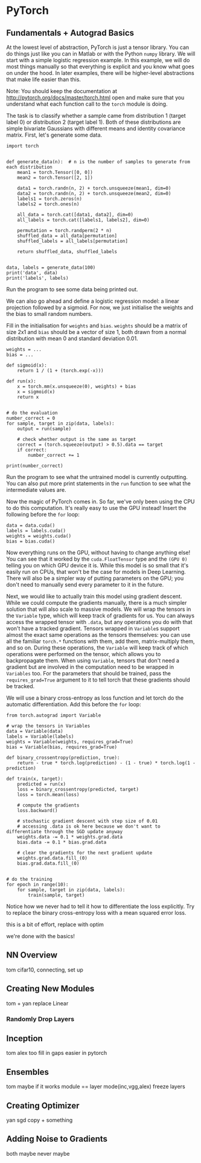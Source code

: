 # PyTorch

## Fundamentals + Autograd Basics
At the lowest level of abstraction, PyTorch is just a tensor library.
You can do things just like you can in Matlab or with the Python `numpy` library.
We will start with a simple logistic regression example.
In this example, we will do most things manually so that everything is explicit and you know what goes on under the hood.
In later examples, there will be higher-level abstractions that make life easier than this.

Note: You should keep the documentation at http://pytorch.org/docs/master/torch.html open and make sure that you understand what each function call to the `torch` module is doing.

The task is to classify whether a sample came from distribution 1 (target label 0) or distribution 2 (target label 1).
Both of these distributions are simple bivariate Gaussians with different means and identity covariance matrix.
First, let's generate some data.

```
import torch


def generate_data(n):  # n is the number of samples to generate from each distribution
    mean1 = torch.Tensor([0, 0])
    mean2 = torch.Tensor([2, 1])

    data1 = torch.randn(n, 2) + torch.unsqueeze(mean1, dim=0)
    data2 = torch.randn(n, 2) + torch.unsqueeze(mean2, dim=0)
    labels1 = torch.zeros(n)
    labels2 = torch.ones(n)

    all_data = torch.cat([data1, data2], dim=0)
    all_labels = torch.cat([labels1, labels2], dim=0)

    permutation = torch.randperm(2 * n)
    shuffled_data = all_data[permutation]
    shuffled_labels = all_labels[permutation]

    return shuffled_data, shuffled_labels


data, labels = generate_data(100)
print('data', data)
print('labels', labels)
```

Run the program to see some data being printed out.

We can also go ahead and define a logistic regression model: a linear projection followed by a sigmoid.
For now, we just initialise the weights and the bias to small random numbers.

Fill in the initialisation for `weights` and `bias`.
`weights` should be a matrix of size 2x1 and `bias` should be a vector of size 1, both drawn from a normal distribution with mean 0 and standard deviation 0.01.

```
weights = ...
bias = ...

def sigmoid(x):
    return 1 / (1 + (torch.exp(-x)))

def run(x):
    x = torch.mm(x.unsqueeze(0), weights) + bias
    x = sigmoid(x)
    return x


# do the evaluation
number_correct = 0
for sample, target in zip(data, labels):
    output = run(sample)

    # check whether output is the same as target
    correct = (torch.squeeze(output) > 0.5).data == target
    if correct:
        number_correct += 1

print(number_correct)
```

Run the program to see what the untrained model is currently outputting.
You can also put more print statements in the `run` function to see what the intermediate values are.

Now the magic of PyTorch comes in.
So far, we've only been using the CPU to do this computation.
It's really easy to use the GPU instead!
Insert the following before the `for` loop:

```
data = data.cuda()
labels = labels.cuda()
weights = weights.cuda()
bias = bias.cuda()
```

Now everything runs on the GPU, without having to change anything else! You can see that it worked by the `cuda.FloatTensor` type and the `(GPU 0)` telling you on which GPU device it is.
While this model is so small that it's easily run on CPUs, that won't be the case for models in Deep Learning.
There will also be a simpler way of putting parameters on the GPU; you don't need to manually send every parameter to it in the future.

Next, we would like to actually train this model using gradient descent.
While we could compute the gradients manually, there is a much simpler solution that will also scale to massive models.
We will wrap the tensors in the `Variable` type, which will keep track of gradients for us.
You can always access the wrapped tensor with `.data`, but any operations you do with that won't have a tracked gradient.
Tensors wrapped in `Variable`s support almost the exact same operations as the tensors themselves: you can use all the familiar `torch.*` functions with them, add them, matrix-multiply them, and so on.
During these operations, the `Variable` will keep track of which operations were performed on the tensor, which allows you to backpropagate them.
When using `Variable`, tensors that don't need a gradient but are involved in the computation need to be wrapped in `Variables` too.
For the parameters that should be trained, pass the `requires_grad=True` argument to it to tell torch that these gradients should be tracked.

We will use a binary cross-entropy as loss function and let torch do the automatic differentiation.
Add this before the `for` loop:

```
from torch.autograd import Variable

# wrap the tensors in Variables
data = Variable(data)
labels = Variable(labels)
weights = Variable(weights, requires_grad=True)
bias = Variable(bias, requires_grad=True)

def binary_crossentropy(prediction, true):
    return - true * torch.log(prediction) - (1 - true) * torch.log(1 - prediction)

def train(x, target):
    predicted = run(x)
    loss = binary_crossentropy(predicted, target)
    loss = torch.mean(loss)

    # compute the gradients
    loss.backward()

    # stochastic gradient descent with step size of 0.01
    # accessing .data is ok here because we don't want to differentiate through the SGD update anyway
    weights.data -= 0.1 * weights.grad.data
    bias.data -= 0.1 * bias.grad.data

    # clear the gradients for the next gradient update
    weights.grad.data.fill_(0)
    bias.grad.data.fill_(0)


# do the training
for epoch in range(10):
    for sample, target in zip(data, labels):
        train(sample, target)
```

Notice how we never had to tell it how to differentiate the loss explicitly.
Try to replace the binary cross-entropy loss with a mean squared error loss.


this is a bit of effort, replace with optim


we're done with the basics!


## NN Overview
tom
cifar10, connecting, set up

## Creating New Modules
tom + yan
replace Linear
### Randomly Drop Layers


## Inception
tom
alex too fill in gaps
easier in pytorch

## Ensembles
tom
maybe if it works
module == layer
mode(inc,vgg,alex)
freeze layers

## Creating Optimizer
yan
sgd copy + something


## Adding Noise to Gradients
both maybe never
maybe
